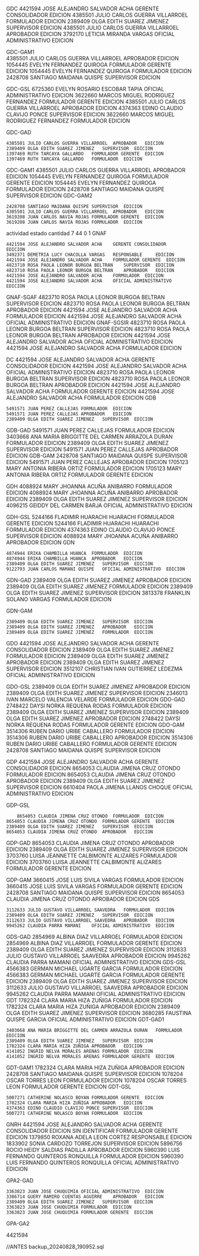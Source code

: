 GDC
	4421594	JOSE ALEJANDRO SALVADOR ACHA	GERENTE CONSOLIDADOR 	EDICION
	4385501	JULIO CARLOS GUERRA VILLARROEL	FORMULADOR 	EDICION
	2389409	OLGA EDITH SUAREZ JIMENEZ	SUPERVISOR 	EDICION
	4385501	JULIO CARLOS GUERRA VILLARROEL	APROBADOR 	EDICION
	3792170	LETICIA MIRANDA VARGAS	OFICIAL ADMINISTRATIVO 	EDICION 
	
GDC-GAM1	
	4385501	JULIO CARLOS GUERRA VILLARROEL	APROBADOR 		EDICION
	1054445	EVELYN FERNANDEZ QUIROGA	FORMULADOR GERENTE 	EDICION
	1054445	EVELYN FERNANDEZ QUIROGA	FORMULADOR 		EDICION
	2428708	SANTIAGO MAIDANA QUISPE		SUPERVISOR 		EDICION 
	
GDC-GSL	
	6725360	EVELYN ROSARIO ESCOBAR TAPIA	OFICIAL ADMINISTRATIVO 	EDICION
	3622660	MARCOS MIGUEL RODRIGUEZ FERNANDEZ	FORMULADOR GERENTE 	EDICION
	4385501	JULIO CARLOS GUERRA VILLARROEL	APROBADOR 	EDICION
	4374363	EDINO CLAUDIO CLAVIJO PONCE	SUPERVISOR 	EDICION
	3622660	MARCOS MIGUEL RODRIGUEZ FERNANDEZ	FORMULADOR 	EDICION 
	
GDC-GAD	

	4385501	JULIO CARLOS GUERRA VILLARROEL	APROBADOR 	EDICION
	2389409	OLGA EDITH SUAREZ JIMENEZ	SUPERVISOR 	EDICION
	1397469	RUTH TARCAYA GALLARDO	FORMULADOR GERENTE 	EDICION
	1397469	RUTH TARCAYA GALLARDO	FORMULADOR 	EDICION 
	
GDC-GAM1
	4385501	JULIO CARLOS GUERRA VILLARROEL	APROBADOR 	EDICION
	1054445	EVELYN FERNANDEZ QUIROGA	FORMULADOR GERENTE 	EDICION
	1054445	EVELYN FERNANDEZ QUIROGA	FORMULADOR 	EDICION
	2428708	SANTIAGO MAIDANA QUISPE	SUPERVISOR 	EDICION 
GDC-GAM2

	2428708	SANTIAGO MAIDANA QUISPE	SUPERVISOR 	EDICION
	4385501	JULIO CARLOS GUERRA VILLARROEL	APROBADOR 	EDICION
	3619208	JUAN CARLOS NAVIA ROJAS	FORMULADOR GERENTE 	EDICION
	3619208	JUAN CARLOS NAVIA ROJAS	FORMULADOR 	EDICION 


	

actividad	estado	cantidad
		7	44
		0	1
GNAF


	4421594	JOSE ALEJANDRO SALVADOR ACHA	GERENTE CONSOLIDADOR 	EDICION
	3492371	DEMETRIA LUCY CHACOLLA VARGAS	RESPONSABLE 	EDICION
	4421594	JOSE ALEJANDRO SALVADOR ACHA	FORMULADOR GERENTE 	EDICION
	4823710	ROSA PAOLA LEONOR BURGOA BELTRAN	SUPERVISOR 	EDICION
	4823710	ROSA PAOLA LEONOR BURGOA BELTRAN	APROBADOR 	EDICION
	4421594	JOSE ALEJANDRO SALVADOR ACHA	FORMULADOR 	EDICION
	4421594	JOSE ALEJANDRO SALVADOR ACHA	OFICIAL ADMINISTRATIVO 	EDICION 
	
GNAF-SGAF
	4823710	ROSA PAOLA LEONOR BURGOA BELTRAN	SUPERVISOR 	EDICION
	4823710	ROSA PAOLA LEONOR BURGOA BELTRAN	APROBADOR 	EDICION
	4421594	JOSE ALEJANDRO SALVADOR ACHA	FORMULADOR 	EDICION
	4421594	JOSE ALEJANDRO SALVADOR ACHA	OFICIAL ADMINISTRATIVO 	EDICION 
GNAF-SGSIR
 	4823710	ROSA PAOLA LEONOR BURGOA BELTRAN	SUPERVISOR 	EDICION
	4823710	ROSA PAOLA LEONOR BURGOA BELTRAN	APROBADOR 	EDICION
	4421594	JOSE ALEJANDRO SALVADOR ACHA	OFICIAL ADMINISTRATIVO 	EDICION
	4421594	JOSE ALEJANDRO SALVADOR ACHA	FORMULADOR 	EDICION 
	
	

DC
	4421594	JOSE ALEJANDRO SALVADOR ACHA	GERENTE CONSOLIDADOR 	EDICION
	4421594	JOSE ALEJANDRO SALVADOR ACHA	OFICIAL ADMINISTRATIVO 	EDICION
	4823710	ROSA PAOLA LEONOR BURGOA BELTRAN	SUPERVISOR 	EDICION
	4823710	ROSA PAOLA LEONOR BURGOA BELTRAN	APROBADOR 	EDICION
	4421594	JOSE ALEJANDRO SALVADOR ACHA	FORMULADOR GERENTE 	EDICION
	4421594	JOSE ALEJANDRO SALVADOR ACHA	FORMULADOR 	EDICION 
GDB
	
	5491571	JUAN PEREZ CALLEJAS	FORMULADOR 	EDICION
	5491571	JUAN PEREZ CALLEJAS	APROBADOR 	EDICION
	2389409	OLGA EDITH SUAREZ JIMENEZ	SUPERVISOR 	EDICION
GDB-GAD 
 	5491571	JUAN PEREZ CALLEJAS	FORMULADOR 	EDICION
	3403668	ANA MARIA BRIGGITTE DEL CARMEN ARRAZOLA DURAN	FORMULADOR 	EDICION
	2389409	OLGA EDITH SUAREZ JIMENEZ	SUPERVISOR 	EDICION
	5491571	JUAN PEREZ CALLEJAS	APROBADOR 	EDICION 
GDB-GAM
	2428708	SANTIAGO MAIDANA QUISPE	SUPERVISOR 	EDICION
	5491571	JUAN PEREZ CALLEJAS	APROBADOR 	EDICION
	1705123	MARY ANTONIA RIBERA ORTIZ	FORMULADOR 	EDICION
	1705123	MARY ANTONIA RIBERA ORTIZ	FORMULADOR GERENTE 	EDICION 

GDH
	4088924	MARY JHOANNA ACUÑA ANIBARRO	FORMULADOR 	EDICION
	4088924	MARY JHOANNA ACUÑA ANIBARRO	APROBADOR 	EDICION
	2389409	OLGA EDITH SUAREZ JIMENEZ	SUPERVISOR 	EDICION
	4096215	GEIDDY DEL CARMEN BARJA	OFICIAL ADMINISTRATIVO 	EDICION 
	
GDH-GSL
	 	5244166	FLADIMIR HUARACHI HUARACHI	FORMULADOR GERENTE 	EDICION
	5244166	FLADIMIR HUARACHI HUARACHI	FORMULADOR 	EDICION
	4374363	EDINO CLAUDIO CLAVIJO PONCE	SUPERVISOR 	EDICION
	4088924	MARY JHOANNA ACUÑA ANIBARRO	APROBADOR 	EDICION 
GDN
	
	4874944	ERIKA CHAMBILLA HUANCA	FORMULADOR 	EDICION
	4874944	ERIKA CHAMBILLA HUANCA	APROBADOR 	EDICION
	2389409	OLGA EDITH SUAREZ JIMENEZ	SUPERVISOR 	EDICION
	9122793	JUAN CARLOS MAMANI QUISPE	OFICIAL ADMINISTRATIVO 	EDICION 

GDN-GAD
		2389409	OLGA EDITH SUAREZ JIMENEZ	APROBADOR 	EDICION
	2389409	OLGA EDITH SUAREZ JIMENEZ	FORMULADOR 	EDICION
	2389409	OLGA EDITH SUAREZ JIMENEZ	SUPERVISOR 	EDICION
	3813378	FRANKLIN SOLANO VARGAS	FORMULADOR 	EDICION 
	
GDN-GAM	

	2389409	OLGA EDITH SUAREZ JIMENEZ	SUPERVISOR 	EDICION
	2389409	OLGA EDITH SUAREZ JIMENEZ	APROBADOR 	EDICION
	2389409	OLGA EDITH SUAREZ JIMENEZ	FORMULADOR 	EDICION 

GDO
	4421594	JOSE ALEJANDRO SALVADOR ACHA	GERENTE CONSOLIDADOR 	EDICION
	2389409	OLGA EDITH SUAREZ JIMENEZ	FORMULADOR 	EDICION
	2389409	OLGA EDITH SUAREZ JIMENEZ	APROBADOR 	EDICION
	2389409	OLGA EDITH SUAREZ JIMENEZ	SUPERVISOR 	EDICION
	3512107	CHRISTIAN IVAN GUTIERREZ LEDEZMA	OFICIAL ADMINISTRATIVO 	EDICION 
	
GDO-GSL
	 	2389409	OLGA EDITH SUAREZ JIMENEZ	APROBADOR 	EDICION
	2389409	OLGA EDITH SUAREZ JIMENEZ	SUPERVISOR 	EDICION
	2346013	IVAN MARCELO VALENCIA VELARDE	FORMULADOR 	EDICION 
GDO-GAD
	2748422	DAYSI NORKA REQUENA RODAS	FORMULADOR 	EDICION
	2389409	OLGA EDITH SUAREZ JIMENEZ	SUPERVISOR 	EDICION
	2389409	OLGA EDITH SUAREZ JIMENEZ	APROBADOR 	EDICION
	2748422	DAYSI NORKA REQUENA RODAS	FORMULADOR GERENTE 	EDICION 
GDO-GAM	
		3514306	RUBEN DARIO URIBE CABALLERO	FORMULADOR 	EDICION
	3514306	RUBEN DARIO URIBE CABALLERO	APROBADOR 	EDICION
	3514306	RUBEN DARIO URIBE CABALLERO	FORMULADOR GERENTE 	EDICION
	2428708	SANTIAGO MAIDANA QUISPE	SUPERVISOR 	EDICION 
	
GDP	
	 	4421594	JOSE ALEJANDRO SALVADOR ACHA	GERENTE CONSOLIDADOR 	EDICION
	8654053	CLAUDIA JIMENA CRUZ OTONDO	FORMULADOR 	EDICION
	8654053	CLAUDIA JIMENA CRUZ OTONDO	APROBADOR 	EDICION
	2389409	OLGA EDITH SUAREZ JIMENEZ	SUPERVISOR 	EDICION
	6610404	PAOLA JIMENA LLANOS CHOQUE	OFICIAL ADMINISTRATIVO 	EDICION 
	
GDP-GSL	
	
		8654053	CLAUDIA JIMENA CRUZ OTONDO	FORMULADOR 	EDICION
	8654053	CLAUDIA JIMENA CRUZ OTONDO	FORMULADOR GERENTE 	EDICION
	2389409	OLGA EDITH SUAREZ JIMENEZ	SUPERVISOR 	EDICION
	8654053	CLAUDIA JIMENA CRUZ OTONDO	APROBADOR 	EDICION 
GDP-GAD	
	8654053	CLAUDIA JIMENA CRUZ OTONDO	APROBADOR 	EDICION
	2389409	OLGA EDITH SUAREZ JIMENEZ	SUPERVISOR 	EDICION
	3703760	LUISA JEANNETTE CALBIMONTE ALIZARES	FORMULADOR 	EDICION
	3703760	LUISA JEANNETTE CALBIMONTE ALIZARES	FORMULADOR GERENTE 	EDICION 	
	
GDP-GAM
		3660415	JOSE LUIS SIVILA VARGAS	FORMULADOR 	EDICION
	3660415	JOSE LUIS SIVILA VARGAS	FORMULADOR GERENTE 	EDICION
	2428708	SANTIAGO MAIDANA QUISPE	SUPERVISOR 	EDICION
	8654053	CLAUDIA JIMENA CRUZ OTONDO	APROBADOR 	EDICION 
GDS
	
	3112633	JULIO GUSTAVO VILLARROEL SAAVEDRA	FORMULADOR 	EDICION
	2389409	OLGA EDITH SUAREZ JIMENEZ	SUPERVISOR 	EDICION
	3112633	JULIO GUSTAVO VILLARROEL SAAVEDRA	APROBADOR 	EDICION
	9945262	CLAUDIA PARRA MAMANI	OFICIAL ADMINISTRATIVO 	EDICION 
	
GDS-GAD 
	2854969	ALBINA DIAZ VILLARROEL	FORMULADOR 	EDICION
	2854969	ALBINA DIAZ VILLARROEL	FORMULADOR GERENTE 	EDICION
	2389409	OLGA EDITH SUAREZ JIMENEZ	SUPERVISOR 	EDICION
	3112633	JULIO GUSTAVO VILLARROEL SAAVEDRA	APROBADOR 	EDICION
	9945262	CLAUDIA PARRA MAMANI	OFICIAL ADMINISTRATIVO 	EDICION 
GDS-GSL 
		4566383	GERMAN MICHAEL UGARTE GARCIA	FORMULADOR 	EDICION
	4566383	GERMAN MICHAEL UGARTE GARCIA	FORMULADOR GERENTE 	EDICION
	2389409	OLGA EDITH SUAREZ JIMENEZ	SUPERVISOR 	EDICION
	3112633	JULIO GUSTAVO VILLARROEL SAAVEDRA	APROBADOR 	EDICION
	9945262	CLAUDIA PARRA MAMANI	OFICIAL ADMINISTRATIVO 	EDICION 
GDT
	1782324	CLARA MARIA HIZA ZUÑIGA	FORMULADOR 	EDICION
	1782324	CLARA MARIA HIZA ZUÑIGA	APROBADOR 	EDICION
	2389409	OLGA EDITH SUAREZ JIMENEZ	SUPERVISOR 	EDICION
	3680285	FAUSTINA QUISPE GARCIA	OFICIAL ADMINISTRATIVO 	EDICION 
GDT-GAD1

	3403668	ANA MARIA BRIGGITTE DEL CARMEN ARRAZOLA DURAN	FORMULADOR 	EDICION
	2389409	OLGA EDITH SUAREZ JIMENEZ	SUPERVISOR 	EDICION
	1782324	CLARA MARIA HIZA ZUÑIGA	APROBADOR 	EDICION
	4141052	INGRID NELVA MORALES ARENAS	FORMULADOR 	EDICION
	4141052	INGRID NELVA MORALES ARENAS	FORMULADOR GERENTE 	EDICION 
 GDT-GAM1
	1782324	CLARA MARIA HIZA ZUÑIGA	APROBADOR 	EDICION
	2428708	SANTIAGO MAIDANA QUISPE	SUPERVISOR 	EDICION
	1078204	OSCAR TORRES LEON	FORMULADOR 	EDICION
	1078204	OSCAR TORRES LEON	FORMULADOR GERENTE 	EDICION 
GDT-GSL

	5007271	CATHERINE NOLASCO BOYAN	FORMULADOR GERENTE 	EDICION
	1782324	CLARA MARIA HIZA ZUÑIGA	APROBADOR 	EDICION
	4374363	EDINO CLAUDIO CLAVIJO PONCE	SUPERVISOR 	EDICION
	5007271	CATHERINE NOLASCO BOYAN	FORMULADOR 	EDICION 
GNRH
	4421594	JOSE ALEJANDRO SALVADOR ACHA	GERENTE CONSOLIDADOR 	EDICION
		SIN IDENTIFICAR	FORMULADOR GERENTE 	EDICION
	1379850	ROXANA ADELA LEON CORTEZ	RESPONSABLE 	EDICION
	1833902	SONIA CARDOZO TORREJON	SUPERVISOR 	EDICION
	5896756	ROCIO HEIDY SALDIAS PADILLA	APROBADOR 	EDICION
	5960390	LUIS FERNANDO QUINTEROS RONQUILLA	FORMULADOR 	EDICION
	5960390	LUIS FERNANDO QUINTEROS RONQUILLA	OFICIAL ADMINISTRATIVO 	EDICION 

GPA2-GAD

	3363823	JUAN JOSE CHUQUIMIA	OFICIAL ADMINISTRATIVO 	EDICION
	3386714	GUERY RAMIRO CUENTAS AGUIRRE	APROBADOR 	EDICION
	2389409	OLGA EDITH SUAREZ JIMENEZ	SUPERVISOR 	EDICION
	3363823	JUAN JOSE CHUQUIMIA	FORMULADOR 	EDICION
	3363823	JUAN JOSE CHUQUIMIA	FORMULADOR GERENTE 	EDICION 

GPA-GA2 



	
4421594	
	
	
	

//ANTES	
backup_20240828_190952.sql
